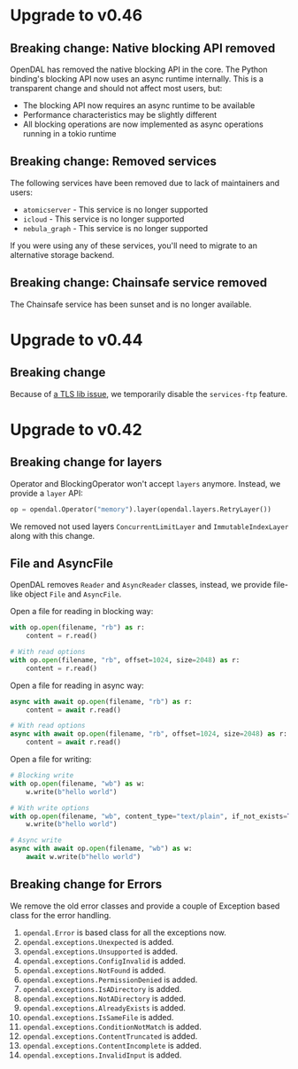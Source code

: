 # Upgrade to v0.46

## Breaking change: Native blocking API removed

OpenDAL has removed the native blocking API in the core. The Python binding's blocking
API now uses an async runtime internally. This is a transparent change and should not
affect most users, but:

- The blocking API now requires an async runtime to be available
- Performance characteristics may be slightly different
- All blocking operations are now implemented as async operations running in a tokio
  runtime

## Breaking change: Removed services

The following services have been removed due to lack of maintainers and users:

- `atomicserver` - This service is no longer supported
- `icloud` - This service is no longer supported
- `nebula_graph` - This service is no longer supported

If you were using any of these services, you'll need to migrate to an alternative
storage backend.

## Breaking change: Chainsafe service removed

The Chainsafe service has been sunset and is no longer available.

# Upgrade to v0.44

## Breaking change

Because of [a TLS lib issue](https://github.com/apache/opendal/issues/3650), we
temporarily disable the `services-ftp` feature.

# Upgrade to v0.42

## Breaking change for layers

Operator and BlockingOperator won't accept `layers` anymore. Instead, we provide a
`layer` API:

```python
op = opendal.Operator("memory").layer(opendal.layers.RetryLayer())
```

We removed not used layers `ConcurrentLimitLayer` and `ImmutableIndexLayer` along with
this change.

## File and AsyncFile

OpenDAL removes `Reader` and `AsyncReader` classes, instead, we provide file-like object
`File` and `AsyncFile`.

Open a file for reading in blocking way:

```python
with op.open(filename, "rb") as r:
    content = r.read()

# With read options
with op.open(filename, "rb", offset=1024, size=2048) as r:
    content = r.read()
```

Open a file for reading in async way:

```python
async with await op.open(filename, "rb") as r:
    content = await r.read()

# With read options
async with await op.open(filename, "rb", offset=1024, size=2048) as r:
    content = await r.read()
```

Open a file for writing:

```python
# Blocking write
with op.open(filename, "wb") as w:
    w.write(b"hello world")

# With write options
with op.open(filename, "wb", content_type="text/plain", if_not_exists=True) as w:
    w.write(b"hello world")

# Async write
async with await op.open(filename, "wb") as w:
    await w.write(b"hello world")
```

## Breaking change for Errors

We remove the old error classes and provide a couple of Exception based class for the
error handling.

1. `opendal.Error` is based class for all the exceptions now.
2. `opendal.exceptions.Unexpected` is added.
3. `opendal.exceptions.Unsupported` is added.
4. `opendal.exceptions.ConfigInvalid` is added.
5. `opendal.exceptions.NotFound` is added.
6. `opendal.exceptions.PermissionDenied` is added.
7. `opendal.exceptions.IsADirectory` is added.
8. `opendal.exceptions.NotADirectory` is added.
9. `opendal.exceptions.AlreadyExists` is added.
10. `opendal.exceptions.IsSameFile` is added.
11. `opendal.exceptions.ConditionNotMatch` is added.
12. `opendal.exceptions.ContentTruncated` is added.
13. `opendal.exceptions.ContentIncomplete` is added.
14. `opendal.exceptions.InvalidInput` is added.
